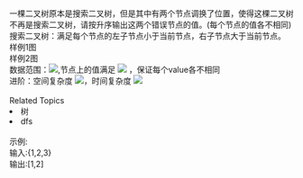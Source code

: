 <div>  一棵二叉树原本是搜索二叉树，但是其中有两个节点调换了位置，使得这棵二叉树不再是搜索二叉树，请按升序输出这两个错误节点的值。(每个节点的值各不相同) </div> <div>  搜索二叉树：满足每个节点的左子节点小于当前节点，右子节点大于当前节点。 </div> <div>  样例1图<br> </div> <div>  <img alt="" src="https://uploadfiles.nowcoder.com/images/20210929/382300087_1632908334841/B87E10E9B10E1C17811E1A3CA710F9FB"><br> </div> <div>  样例2图<br> </div> <div>  <img alt="" src="https://uploadfiles.nowcoder.com/images/20211008/382300087_1633659404587/C7D7B15D4EC4EB73A2A884CC13314B08"><span></span><br> </div> <div>  数据范围：<img src="https://www.nowcoder.com/equation?tex=3%20%5Cle%20n%20%5Cle%20%20100000">,节点上的值满足 <img src="https://www.nowcoder.com/equation?tex=1%20%5Cle%20val%20%5Cle%20n"> ，保证每个value各不相同 </div> <div>  进阶：空间复杂度 <img src="https://www.nowcoder.com/equation?tex=O(1)">，时间复杂度 <img src="https://www.nowcoder.com/equation?tex=O(n)">  </div> <div> </div><div><br></div><div><div>Related Topics</div><div><li>树</li><li>dfs</li></div></div><br>示例:<br>输入:{1,2,3}<br>输出:[1,2]<br>